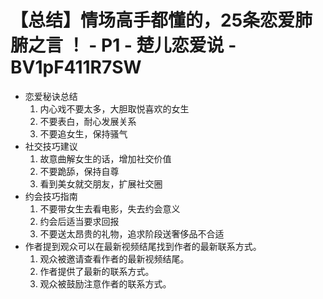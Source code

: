 # 【总结】情场高手都懂的，25条恋爱肺腑之言 ！ - P1 - 楚儿恋爱说 - BV1pF411R7SW

-   恋爱秘诀总结
    1.  内心戏不要太多，大胆取悦喜欢的女生
    2.  不要表白，耐心发展关系
    3.  不要追女生，保持骚气
-   社交技巧建议
    1.  故意曲解女生的话，增加社交价值
    2.  不要跪舔，保持自尊
    3.  看到美女就交朋友，扩展社交圈
-   约会技巧指南
    1.  不要带女生去看电影，失去约会意义
    2.  约会后适当要求回报
    3.  不要送太昂贵的礼物，追求阶段送奢侈品不合适
-   作者提到观众可以在最新视频结尾找到作者的最新联系方式。
    1.  观众被邀请查看作者的最新视频结尾。
    2.  作者提供了最新的联系方式。
    3.  观众被鼓励注意作者的联系方式。